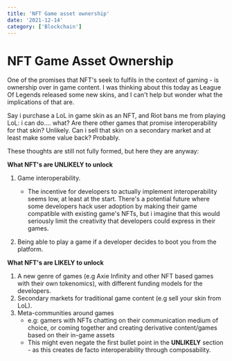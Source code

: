 ```yaml
---
title: 'NFT Game asset ownership'
date: '2021-12-14'
category: ['Blockchain']
---
```


# NFT Game Asset Ownership

One of the promises that NFT's seek to fulfils in the context of gaming - is ownership over in game content. I was thinking about this today as League Of Legends released some new skins, and I can't help but wonder what the implications of that are.

Say i purchase a LoL in game skin as an NFT, and Riot bans me from playing LoL: i can do.... what? Are there other games that promise interoperability for that skin? Unlikely. Can i sell that skin on a secondary market and at least make some value back? Probably.

These thoughts are still not fully formed, but here they are anyway:

**What NFT's are UNLIKELY to unlock**

1. Game interoperability.

   - The incentive for developers to actually implement interoperability seems low, at least at the start. There's a potential future where some developers hack user adoption by making their game compatible with existing game's NFTs, but i imagine that this would seriously limit the creativity that developers could express in their games.

2. Being able to play a game if a developer decides to boot you from the platform.

**What NFT's are LIKELY to unlock**

1. A new genre of games (e.g Axie Infinity and other NFT based games with their own tokenomics), with different funding models for the developers.
2. Secondary markets for traditional game content (e.g sell your skin from LoL).
3. Meta-communities around games
   - e.g: gamers with NFTs chatting on their communication medium of choice, or coming together and creating derivative content/games based on their in-game assets
   - This might even negate the first bullet point in the **UNLIKELY** section - as this creates de facto interoperability through composability.
